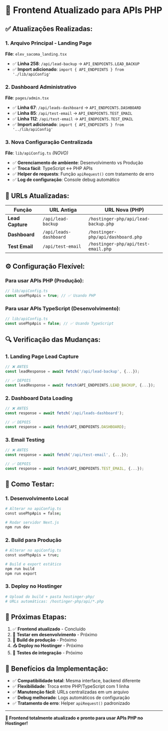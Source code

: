 # 🔄 Frontend Atualizado para APIs PHP

## ✅ **Atualizações Realizadas:**

### 1. **Arquivo Principal - Landing Page**
**File**: `elev_sacoma_landing.tsx`
- ✅ **Linha 258**: `/api/lead-backup` → `API_ENDPOINTS.LEAD_BACKUP`
- ✅ **Import adicionado**: `import { API_ENDPOINTS } from './lib/apiConfig'`

### 2. **Dashboard Administrativo**  
**File**: `pages/admin.tsx`
- ✅ **Linha 67**: `/api/leads-dashboard` → `API_ENDPOINTS.DASHBOARD`
- ✅ **Linha 85**: `/api/test-email` → `API_ENDPOINTS.TEST_EMAIL`
- ✅ **Linha 112**: `/api/test-email` → `API_ENDPOINTS.TEST_EMAIL`
- ✅ **Import adicionado**: `import { API_ENDPOINTS } from '../lib/apiConfig'`

### 3. **Nova Configuração Centralizada**
**File**: `lib/apiConfig.ts` *(NOVO)*
- ✅ **Gerenciamento de ambiente**: Desenvolvimento vs Produção
- ✅ **Troca fácil**: TypeScript ↔ PHP APIs
- ✅ **Helper de requests**: Função `apiRequest()` com tratamento de erro
- ✅ **Log de configuração**: Console debug automático

## 🎯 **URLs Atualizadas:**

| Função | URL Antiga | URL Nova (PHP) |
|--------|------------|----------------|
| **Lead Capture** | `/api/lead-backup` | `/hostinger-php/api/lead-backup.php` |
| **Dashboard** | `/api/leads-dashboard` | `/hostinger-php/api/dashboard.php` |
| **Test Email** | `/api/test-email` | `/hostinger-php/api/test-email.php` |

## ⚙️ **Configuração Flexível:**

### Para usar APIs PHP (Produção):
```typescript
// lib/apiConfig.ts
const usePhpApis = true; // ✅ Usando PHP
```

### Para usar APIs TypeScript (Desenvolvimento):
```typescript
// lib/apiConfig.ts  
const usePhpApis = false; // ✅ Usando TypeScript
```

## 🔍 **Verificação das Mudanças:**

### 1. **Landing Page Lead Capture**
```typescript
// ❌ ANTES
const leadResponse = await fetch('/api/lead-backup', {...});

// ✅ DEPOIS
const leadResponse = await fetch(API_ENDPOINTS.LEAD_BACKUP, {...});
```

### 2. **Dashboard Data Loading**
```typescript
// ❌ ANTES
const response = await fetch('/api/leads-dashboard');

// ✅ DEPOIS  
const response = await fetch(API_ENDPOINTS.DASHBOARD);
```

### 3. **Email Testing**
```typescript
// ❌ ANTES
const response = await fetch('/api/test-email', {...});

// ✅ DEPOIS
const response = await fetch(API_ENDPOINTS.TEST_EMAIL, {...});
```

## 🚀 **Como Testar:**

### 1. **Desenvolvimento Local**
```bash
# Alterar no apiConfig.ts
const usePhpApis = false;

# Rodar servidor Next.js  
npm run dev
```

### 2. **Build para Produção**
```bash
# Alterar no apiConfig.ts
const usePhpApis = true;

# Build e export estático
npm run build
npm run export
```

### 3. **Deploy no Hostinger**
```bash
# Upload do build + pasta hostinger-php/
# URLs automáticas: /hostinger-php/api/*.php
```

## 🔧 **Próximas Etapas:**

1. ✅ **Frontend atualizado** - Concluído
2. 🔄 **Testar em desenvolvimento** - Próximo
3. 🚀 **Build de produção** - Próximo
4. 📤 **Deploy no Hostinger** - Próximo
5. 🧪 **Testes de integração** - Próximo

## 📝 **Benefícios da Implementação:**

- ✅ **Compatibilidade total**: Mesma interface, backend diferente
- ✅ **Flexibilidade**: Troca entre PHP/TypeScript com 1 linha
- ✅ **Manutenção fácil**: URLs centralizadas em um arquivo
- ✅ **Debug melhorado**: Logs automáticos de configuração
- ✅ **Tratamento de erro**: Helper `apiRequest()` padronizado

---

**🎉 Frontend totalmente atualizado e pronto para usar APIs PHP no Hostinger!**
